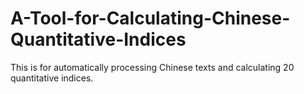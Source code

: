 # A-Tool-for-Calculating-Chinese-Quantitative-Indices
This is for automatically processing Chinese texts and calculating 20 quantitative indices.
